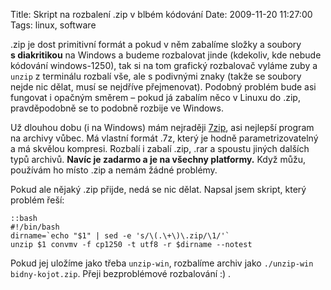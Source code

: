 Title: Skript na rozbalení .zip v blbém kódování
Date: 2009-11-20 11:27:00
Tags: linux, software

.zip je dost primitivní formát a pokud v něm zabalíme složky a soubory **s diakritikou** na Windows a budeme rozbalovat jinde (kdekoliv, kde nebude kódování windows-1250), tak si na tom grafický rozbalovač vyláme zuby a `unzip` z terminálu rozbalí vše, ale s podivnými znaky (takže se soubory nejde nic dělat, musí se nejdříve přejmenovat). Podobný problém bude asi fungovat i opačným směrem – pokud já zabalím něco v Linuxu do .zip, pravděpodobně se to podobně rozbije ve Windows.

Už dlouhou dobu (i na Windows) mám nejraději [7zip](http://www.7-zip.org/), asi nejlepší program na archivy vůbec. Má vlastní formát .7z, který je hodně parametrizovatelný a má skvělou kompresi. Rozbalí i zabalí .zip, .rar a spoustu jiných dalších typů archivů. **Navíc je zadarmo a je na všechny platformy.** Když můžu, používám ho místo .zip a nemám žádné problémy.

Pokud ale nějaký .zip přijde, nedá se nic dělat. Napsal jsem skript, který problém řeší:

    ::bash
    #!/bin/bash
    dirname=`echo "$1" | sed -e 's/\(.\+\)\.zip/\1/'`
    unzip $1 convmv -f cp1250 -t utf8 -r $dirname --notest

Pokud jej uložíme jako třeba `unzip-win`, rozbalíme archiv jako `./unzip-win bidny-kojot.zip`. Přeji bezproblémové rozbalování
:) .